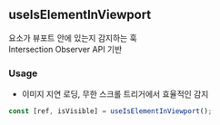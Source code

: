 ## useIsElementInViewport
요소가 뷰포트 안에 있는지 감지하는 훅  
Intersection Observer API 기반

### Usage
- 이미지 지연 로딩, 무한 스크롤 트리거에서 효율적인 감지
```typescript
const [ref, isVisible] = useIsElementInViewport();
```